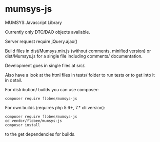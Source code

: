 # mumsys-js
MUMSYS Javascript Library

Currently only DTO/DAO objects available. 

Server request require jQuery.ajax()

Build files in dist/Mumsys.min.js (without comments, minified version) or 
dist/Mumsys.js for a single file including comments/ documentation.

Development goes in single files at src/.

Also have a look at the html files in tests/ folder to run tests or to get into it in 
detail.

For distribution/ builds you can use composer:

    composer require flobee/mumsys-js

For own builds (requires php 5.6+, 7.* cli version):

    composer require flobee/mumsys-js
    cd vendor/flobee/mumsys-js
    composer install

to the get dependencies for builds.
    
